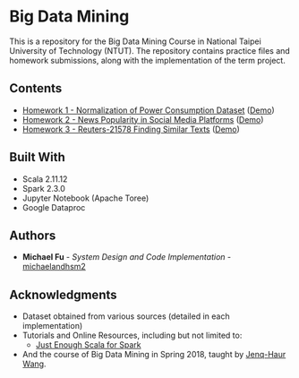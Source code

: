 # Big Data Mining

This is a repository for the Big Data Mining Course in National Taipei University of Technology (NTUT). The repository contains practice files and homework submissions, along with the implementation of the term project.

## Contents


* [Homework 1 - Normalization of Power Consumption Dataset](https://github.com/michaelandhsm2/big-data-mining-course/tree/master/hw1) ([Demo](https://github.com/michaelandhsm2/big-data-mining-course/blob/master/hw1/HW%20%231.ipynb))
* [Homework 2 - News Popularity in Social Media Platforms](https://github.com/michaelandhsm2/big-data-mining-course/tree/master/hw2) ([Demo](https://github.com/michaelandhsm2/big-data-mining-course/blob/master/hw2/HW%20%232.ipynb))
* [Homework 3 - Reuters-21578 Finding Similar Texts](https://github.com/michaelandhsm2/big-data-mining-course/tree/master/hw3) ([Demo](https://github.com/michaelandhsm2/big-data-mining-course/blob/master/hw3/HW%20%233.ipynb))


## Built With

* Scala 2.11.12
* Spark 2.3.0
* Jupyter Notebook (Apache Toree)
* Google Dataproc

## Authors

* **Michael Fu** - *System Design and Code Implementation* - [michaelandhsm2](https://github.com/michaelandhsm2)

## Acknowledgments

* Dataset obtained from various sources (detailed in each implementation)
* Tutorials and Online Resources, including but not limited to:
  - [Just Enough Scala for Spark](https://github.com/deanwampler/JustEnoughScalaForSpark)
* And the course of Big Data Mining in Spring 2018, taught by <a href="http://www.cc.ntut.edu.tw/~jhwang/">Jenq-Haur Wang</a>.
